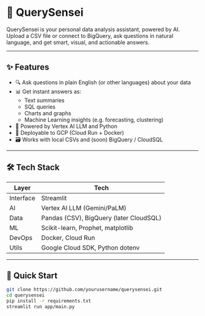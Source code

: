 # 🧠 QuerySensei

QuerySensei is your personal data analysis assistant, powered by AI.  
Upload a CSV file or connect to BigQuery, ask questions in natural language, and get smart, visual, and actionable answers.

---

## ✨ Features

- 🔍 Ask questions in plain English (or other languages) about your data
- 📊 Get instant answers as:
  - Text summaries
  - SQL queries
  - Charts and graphs
  - Machine Learning insights (e.g. forecasting, clustering)
- 🧠 Powered by Vertex AI LLM and Python
- 🚀 Deployable to GCP (Cloud Run + Docker)
- 🗃️ Works with local CSVs and (soon) BigQuery / CloudSQL

---

## 🛠️ Tech Stack

| Layer | Tech |
|-------|------|
| Interface | Streamlit |
| AI | Vertex AI LLM (Gemini/PaLM) |
| Data | Pandas (CSV), BigQuery (later CloudSQL) |
| ML | Scikit-learn, Prophet, matplotlib |
| DevOps | Docker, Cloud Run |
| Utils | Google Cloud SDK, Python dotenv |

---

## 🚀 Quick Start

```bash
git clone https://github.com/yourusername/querysensei.git
cd querysensei
pip install -r requirements.txt
streamlit run app/main.py
